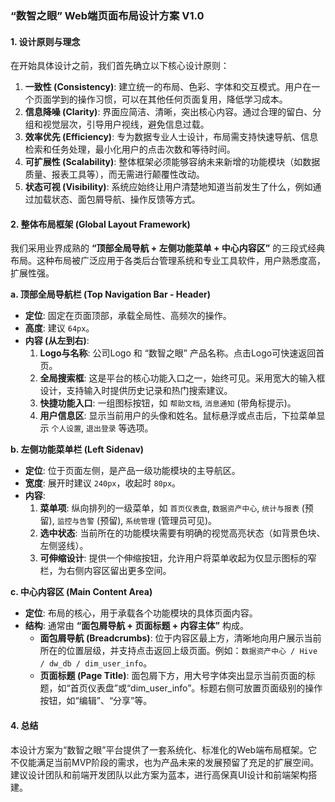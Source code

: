 ### **“数智之眼” Web端页面布局设计方案 V1.0**

#### **1. 设计原则与理念**

在开始具体设计之前，我们首先确立以下核心设计原则：

1.  **一致性 (Consistency)**: 建立统一的布局、色彩、字体和交互模式。用户在一个页面学到的操作习惯，可以在其他任何页面复用，降低学习成本。
2.  **信息降噪 (Clarity)**: 界面应简洁、清晰，突出核心内容。通过合理的留白、分组和视觉层次，引导用户视线，避免信息过载。
3.  **效率优先 (Efficiency)**: 专为数据专业人士设计，布局需支持快速导航、信息检索和任务处理，最小化用户的点击次数和等待时间。
4.  **可扩展性 (Scalability)**: 整体框架必须能够容纳未来新增的功能模块（如数据质量、报表工具等），而无需进行颠覆性改动。
5.  **状态可视 (Visibility)**: 系统应始终让用户清楚地知道当前发生了什么，例如通过加载状态、面包屑导航、操作反馈等方式。

#### **2. 整体布局框架 (Global Layout Framework)**

我们采用业界成熟的 **“顶部全局导航 + 左侧功能菜单 + 中心内容区”** 的三段式经典布局。这种布局被广泛应用于各类后台管理系统和专业工具软件，用户熟悉度高，扩展性强。



**a. 顶部全局导航栏 (Top Navigation Bar - Header)**
*   **定位**: 固定在页面顶部，承载全局性、高频次的操作。
*   **高度**: 建议 `64px`。
*   **内容 (从左到右)**:
    1.  **Logo与名称**: 公司Logo 和 “数智之眼” 产品名称。点击Logo可快速返回首页。
    2.  **全局搜索框**: 这是平台的核心功能入口之一，始终可见。采用宽大的输入框设计，支持输入时提供历史记录和热门搜索建议。
    3.  **快捷功能入口**: 一组图标按钮，如 `帮助文档`, `消息通知` (带角标提示)。
    4.  **用户信息区**: 显示当前用户的头像和姓名。鼠标悬浮或点击后，下拉菜单显示 `个人设置`, `退出登录` 等选项。

**b. 左侧功能菜单栏 (Left Sidenav)**
*   **定位**: 位于页面左侧，是产品一级功能模块的主导航区。
*   **宽度**: 展开时建议 `240px`，收起时 `80px`。
*   **内容**:
    1.  **菜单项**: 纵向排列的一级菜单，如 `首页仪表盘`, `数据资产中心`, `统计与报表` (预留), `监控与告警` (预留), `系统管理` (管理员可见)。
    2.  **选中状态**: 当前所在的功能模块需要有明确的视觉高亮状态（如背景色块、左侧竖线）。
    3.  **可伸缩设计**: 提供一个伸缩按钮，允许用户将菜单收起为仅显示图标的窄栏，为右侧内容区留出更多空间。

**c. 中心内容区 (Main Content Area)**
*   **定位**: 布局的核心，用于承载各个功能模块的具体页面内容。
*   **结构**: 通常由 **“面包屑导航 + 页面标题 + 内容主体”** 构成。
    *   **面包屑导航 (Breadcrumbs)**: 位于内容区最上方，清晰地向用户展示当前所在的位置层级，并支持点击返回上级页面。例如：`数据资产中心 / Hive / dw_db / dim_user_info`。
    *   **页面标题 (Page Title)**: 面包屑下方，用大号字体突出显示当前页面的标题，如“首页仪表盘”或“dim_user_info”。标题右侧可放置页面级别的操作按钮，如“编辑”、“分享”等。


#### **4. 总结**

本设计方案为“数智之眼”平台提供了一套系统化、标准化的Web端布局框架。它不仅能满足当前MVP阶段的需求，也为产品未来的发展预留了充足的扩展空间。建议设计团队和前端开发团队以此方案为蓝本，进行高保真UI设计和前端架构搭建。